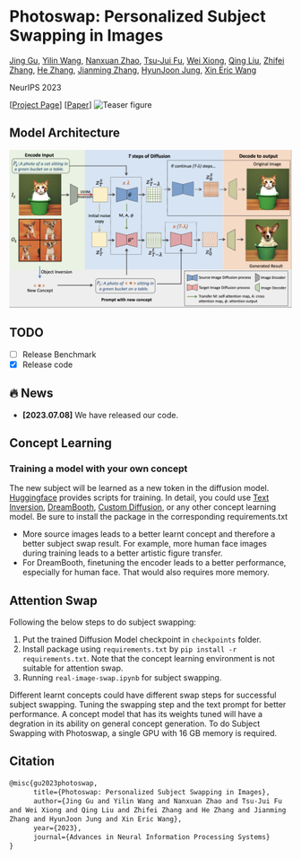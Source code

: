 # Photoswap: Personalized Subject Swapping in Images

[Jing Gu](https://g-jing.github.io/), [Yilin Wang](https://yilinwang.org/), [Nanxuan Zhao](http://nxzhao.com/), [Tsu-Jui Fu](https://tsujuifu.github.io/), [Wei Xiong](https://wxiong.me/), [Qing Liu](https://qliu24.github.io/), [Zhifei Zhang](https://zzutk.github.io/), [He Zhang](https://sites.google.com/site/hezhangsprinter/), [Jianming Zhang](https://cs-people.bu.edu/jmzhang/), [HyunJoon Jung](https://polaris79.wixsite.com/hjung), [Xin Eric Wang](https://eric-xw.github.io/)

NeurIPS 2023

[[Project Page](https://photoswap.github.io/)] [[Paper](https://arxiv.org/abs/2305.18286)]
![Teaser figure](figures/teaser-arxiv.png)

## Model Architecture
![Teaser figure](figures/architecture.png)


## TODO
- [ ] Release Benchmark  
- [x] Release code  

## :fire: News
* **[2023.07.08]** We have released our code.

## Concept Learning

### Training a model with your own concept
The new subject will be learned as a new token in the diffusion model. [Huggingface](https://github.com/huggingface/diffusers/tree/main/examples/) provides scripts for training. In detail, you could use [Text Inversion](https://github.com/huggingface/diffusers/tree/main/examples/textual_inversion), [DreamBooth](https://github.com/huggingface/diffusers/tree/main/examples/dreambooth), [Custom Diffusion](https://github.com/huggingface/diffusers/tree/main/examples/custom_diffusion), or any other concept learning model.
Be sure to install the package in the corresponding requirements.txt

 - More source images leads to a better learnt concept and therefore a better subject swap result. For example, more human face images during training leads to a better artistic figure transfer.
 - For DreamBooth, finetuning the encoder leads to a better performance, especially for human face. That would also requires more memory.


## Attention Swap

Following the below steps to do subject swapping:
1. Put the trained Diffusion Model checkpoint in `checkpoints` folder.
2. Install package using `requirements.txt` by ```pip install -r requirements.txt```. Note that the concept learning environment is not suitable for attention swap.
3. Running `real-image-swap.ipynb` for subject swapping. 

Different learnt concepts could have different swap steps for successful subject swapping. Tuning the swapping step and the text prompt for better performance. A concept model that has its weights tuned will have a degration in its ability on general concept generation. To do Subject Swapping with Photoswap, a single GPU with 16 GB memory is required.


## Citation
```
@misc{gu2023photoswap,
      title={Photoswap: Personalized Subject Swapping in Images}, 
      author={Jing Gu and Yilin Wang and Nanxuan Zhao and Tsu-Jui Fu and Wei Xiong and Qing Liu and Zhifei Zhang and He Zhang and Jianming Zhang and HyunJoon Jung and Xin Eric Wang},
      year={2023},
      journal={Advances in Neural Information Processing Systems}
}
```
